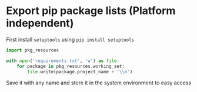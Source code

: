 # Export pip package lists (Platform independent)
First install `setuptools` using `pip install setuptools`

```python
import pkg_resources

with open('requirements.txt', 'w') as file:
    for package in pkg_resources.working_set:
        file.write(package.project_name + '\\n')
```

Save it with any name and store it in the system environment to easy access